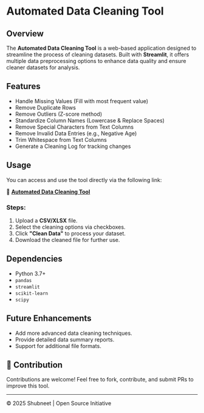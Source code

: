# Automated Data Cleaning Tool

##  Overview
The **Automated Data Cleaning Tool** is a web-based application designed to streamline the process of cleaning datasets. Built with **Streamlit**, it offers multiple data preprocessing options to enhance data quality and ensure cleaner datasets for analysis.

##  Features
-  Handle Missing Values (Fill with most frequent value)
-  Remove Duplicate Rows
-  Remove Outliers (Z-score method)
-  Standardize Column Names (Lowercase & Replace Spaces)
-  Remove Special Characters from Text Columns
-  Remove Invalid Data Entries (e.g., Negative Age)
-  Trim Whitespace from Text Columns
-  Generate a Cleaning Log for tracking changes

##  Usage
You can access and use the tool directly via the following link:

🔗 **[Automated Data Cleaning Tool](https://automateddatacleaningtool.streamlit.app/)**

### Steps:
1. Upload a **CSV/XLSX** file.
2. Select the cleaning options via checkboxes.
3. Click **"Clean Data"** to process your dataset.
4. Download the cleaned file for further use.

##  Dependencies
- Python 3.7+
- `pandas`
- `streamlit`
- `scikit-learn`
- `scipy`

##  Future Enhancements
- Add more advanced data cleaning techniques.
- Provide detailed data summary reports.
- Support for additional file formats.

## 📩 Contribution
Contributions are welcome! Feel free to fork, contribute, and submit PRs to improve this tool.

---
© 2025 Shubneet | Open Source Initiative
